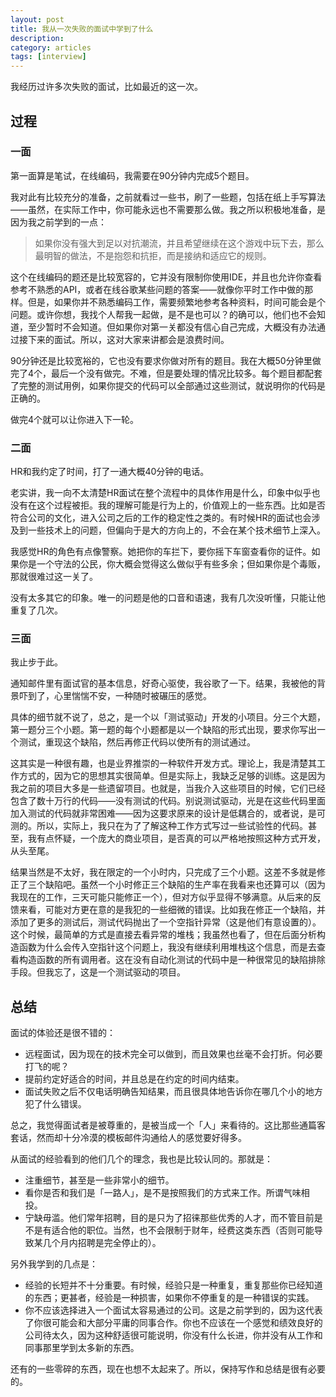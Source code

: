 ```yaml
---
layout: post
title: 我从一次失败的面试中学到了什么
description: 
category: articles
tags: [interview]
---
```

我经历过许多次失败的面试，比如最近的这一次。

## 过程

### 一面

第一面算是笔试，在线编码，我需要在90分钟内完成5个题目。

我对此有比较充分的准备，之前就看过一些书，刷了一些题，包括在纸上手写算法——虽然，在实际工作中，你可能永远也不需要那么做。我之所以积极地准备，是因为我之前学到的一点：

> 如果你没有强大到足以对抗潮流，并且希望继续在这个游戏中玩下去，那么最明智的做法，不是抱怨和抗拒，而是接纳和适应它的规则。

这个在线编码的题还是比较宽容的，它并没有限制你使用IDE，并且也允许你查看参考不熟悉的API，或者在线谷歌某些问题的答案——就像你平时工作中做的那样。但是，如果你并不熟悉编码工作，需要频繁地参考各种资料，时间可能会是个问题。或许你想，我找个人帮我一起做，是不是也可以？的确可以，他们也不会知道，至少暂时不会知道。但如果你对第一关都没有信心自己完成，大概没有办法通过接下来的面试。所以，这对大家来讲都会是浪费时间。

90分钟还是比较宽裕的，它也没有要求你做对所有的题目。我在大概50分钟里做完了4个，最后一个没有做完。不难，但是要处理的情况比较多。每个题目都配套了完整的测试用例，如果你提交的代码可以全部通过这些测试，就说明你的代码是正确的。

做完4个就可以让你进入下一轮。

### 二面

HR和我约定了时间，打了一通大概40分钟的电话。

老实讲，我一向不太清楚HR面试在整个流程中的具体作用是什么，印象中似乎也没有在这个过程被拒。我的理解可能是行为上的，价值观上的一些东西。比如是否符合公司的文化，进入公司之后的工作的稳定性之类的。有时候HR的面试也会涉及到一些技术上的问题，但偏向于是大的方向上的，不会在某个技术细节上深入。

我感觉HR的角色有点像警察。她把你的车拦下，要你摇下车窗查看你的证件。如果你是一个守法的公民，你大概会觉得这么做似乎有些多余；但如果你是个毒贩，那就很难过这一关了。

没有太多其它的印象。唯一的问题是他的口音和语速，我有几次没听懂，只能让他重复了几次。

### 三面

我止步于此。

通知邮件里有面试官的基本信息，好奇心驱使，我谷歌了一下。结果，我被他的背景吓到了，心里惴惴不安，一种随时被碾压的感觉。

具体的细节就不说了，总之，是一个以「测试驱动」开发的小项目。分三个大题，第一题分三个小题。第一题的每个小题都是以一个缺陷的形式出现，要求你写出一个测试，重现这个缺陷，然后再修正代码以使所有的测试通过。

这其实是一种很有趣，也是业界推崇的一种软件开发方式。理论上，我是清楚其工作方式的，因为它的思想其实很简单。但是实际上，我缺乏足够的训练。这是因为我之前的项目大多是一些遗留项目。也就是，当我介入这些项目的时候，它们已经包含了数十万行的代码——没有测试的代码。别说测试驱动，光是在这些代码里面加入测试的代码就非常困难——因为这要求原来的设计是低耦合的，或者说，是可测的。所以，实际上，我只在为了了解这种工作方式写过一些试验性的代码。甚至，我有点怀疑，一个庞大的商业项目，是否真的可以严格地按照这种方式开发，从头至尾。

结果当然是不太好，我在限定的一个小时内，只完成了三个小题。这差不多就是修正了三个缺陷吧。虽然一个小时修正三个缺陷的生产率在我看来也还算可以（因为我现在的工作，三天可能只能修正一个），但对方似乎显得不够满意。从后来的反馈来看，可能对方更在意的是我犯的一些细微的错误。比如我在修正一个缺陷，并添加了更多的测试后，测试代码抛出了一个空指针异常（这是他们有意设置的）。这个时候，最简单的方式是直接去看异常的堆栈；我虽然也看了，但在后面分析构造函数为什么会传入空指针这个问题上，我没有继续利用堆栈这个信息，而是去查看构造函数的所有调用者。这在没有自动化测试的代码中是一种很常见的缺陷排除手段。但我忘了，这是一个测试驱动的项目。

## 总结

面试的体验还是很不错的：

* 远程面试，因为现在的技术完全可以做到，而且效果也丝毫不会打折。何必要打飞的呢？
* 提前约定好适合的时间，并且总是在约定的时间内结束。
* 面试失败之后不仅电话明确告知结果，而且很具体地告诉你在哪几个小的地方犯了什么错误。

总之，我觉得面试者是被尊重的，是被当成一个「人」来看待的。这比那些通篇客套话，然而却十分冷漠的模板邮件沟通给人的感觉要好得多。

从面试的经验看到的他们几个的理念，我也是比较认同的。那就是：

* 注重细节，甚至是一些非常小的细节。
* 看你是否和我们是「一路人」，是不是按照我们的方式来工作。所谓气味相投。
* 宁缺毋滥。他们常年招聘，目的是只为了招徕那些优秀的人才，而不管目前是不是有适合他的职位。当然，也不会限制于财年，经费这类东西（否则可能导致某几个月内招聘是完全停止的）。

另外我学到的几点是：

* 经验的长短并不十分重要。有时候，经验只是一种重复，重复那些你已经知道的东西；更甚者，经验是一种损害，如果你不停重复的是一种错误的实践。
* 你不应该选择进入一个面试太容易通过的公司。这是之前学到的，因为这代表了你很可能会和大部分平庸的同事合作。你也不应该在一个感觉和绩效良好的公司待太久，因为这种舒适很可能说明，你没有什么长进，你并没有从工作和同事那里学到太多新的东西。

还有的一些零碎的东西，现在也想不太起来了。所以，保持写作和总结是很有必要的。
